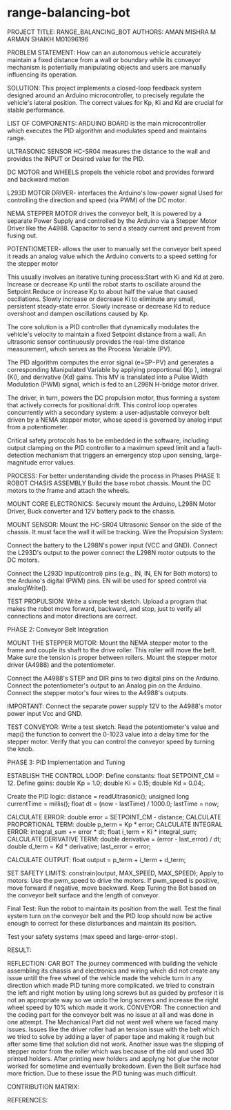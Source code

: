 # range-balancing-bot
PROJECT TITLE:  RANGE_BALANCING_BOT
AUTHORS: AMAN MISHRA  M
         ARMAN SHAIKH M01096196

PROBLEM STATEMENT:
How can an autonomous vehicle accurately maintain a fixed distance from a wall or boundary while its conveyor mechanism is potentially manipulating objects and users are manually influencing its operation.

SOLUTION:
This project implements a closed-loop feedback system designed around an Arduino microcontroller, to precisely regulate the vehicle's lateral position. The correct values for Kp, Ki and Kd are crucial for stable performance.

LIST OF COMPONENTS:
ARDUINO BOARD is the main microcontroller which executes the PID algorithm and modulates speed and maintains range.

ULTRASONIC SENSOR  HC-SR04 measures the distance to the wall and provides the  INPUT or Desired value  for the PID.

DC MOTOR and WHEELS propels the vehicle robot and provides forward and backward motion

L293D MOTOR DRIVER- interfaces the Arduino's low-power signal  Used for controlling the direction and speed (via PWM) of the DC motor.

NEMA STEPPER MOTOR drives the conveyor belt, It is powered by a separate Power Supply and controlled by the Arduino via a Stepper Motor Driver like the A4988.
Capacitor to send a steady current and prevent from fusing out.

POTENTIOMETER- allows the user to manually set the conveyor belt speed it reads an analog value which the Arduino converts to a speed setting for the stepper motor

This usually involves an iterative tuning process:Start with Ki and Kd at zero. Increase or decrease Kp until the robot starts to oscillate around the Setpoint.Reduce or increase Kp to about half the value that caused oscillations. Slowly increase or decrease Ki to eliminate any small, persistent steady-state error. Slowly increase or decrease Kd to reduce overshoot and dampen oscillations caused by Kp.

The core solution is a PID controller that dynamically modulates the vehicle's velocity to maintain a fixed Setpoint distance from a wall. An ultrasonic sensor continuously provides the real-time distance measurement, which serves as the Process Variable (PV). 

The PID algorithm computes the error signal (e=SP−PV) and generates a corresponding Manipulated Variable  by applying proportional (Kp ), integral (Ki), and derivative (Kd) gains. This MV is translated into a Pulse Width Modulation (PWM) signal, which is fed to an L298N H-bridge motor driver.

 The driver, in turn, powers the DC propulsion motor, thus forming a system that actively corrects for positional drift. This control loop operates concurrently with a secondary system: a user-adjustable conveyor belt driven by a NEMA stepper motor, whose speed is governed by analog input from a potentiometer. 

Critical safety protocols has to be embedded in the software, including output clamping on the PID controller to a maximum speed limit and a fault-detection mechanism that triggers an emergency stop upon sensing, large-magnitude error values.  

PROCESS:
For better understanding divide the process in Phases
PHASE 1: ROBOT CHASIS ASSEMBLY
Build the base robot chassis. Mount the DC motors to the frame and attach the wheels.

MOUNT CORE ELECTRONICS: Securely mount the Arduino, L298N Motor Driver, Buck converter and 12V battery pack to the chassis.

MOUNT SENSOR: Mount the HC-SR04 Ultrasonic Sensor on the side of the chassis. It must face the wall it will be tracking.
Wire the Propulsion System:

Connect the battery to the L298N's power input (VCC and GND).
Connect the L293D's  output to the power connect the L298N motor outputs to the DC motors.

Connect the L293D Input(control) pins (e.g., IN, IN, EN for Both motors) to the Arduino's digital (PWM) pins.
EN will be used for speed control via analogWrite().

TEST PROPULSION: Write a simple test sketch. Upload a program that makes the robot move forward, backward, and stop, just to verify all connections and motor directions are correct.

PHASE 2: Conveyor Belt Integration

MOUNT THE STEPPER MOTOR: Mount the NEMA stepper motor to the frame and couple its shaft to the drive roller. This roller will move the belt. Make sure the tension is proper between rollers. Mount the stepper motor driver (A4988) and the potentiometer.

Connect the A4988's STEP and DIR pins to two digital pins on the Arduino. Connect the potentiometer's output to an Analog pin on the Arduino. Connect the stepper motor's four wires to the A4988's outputs.

IMPORTANT: Connect the separate power supply 12V to the A4988's motor power input Vcc and GND. 

TEST CONVEYOR: Write a test sketch. Read the potentiometer's value and map() the function to convert the 0-1023 value into a delay time for the stepper motor. Verify that you can control the conveyor speed by turning the knob.

PHASE 3: PID Implementation and Tuning

ESTABLISH THE CONTROL LOOP:
Define constants: float SETPOINT_CM = 12.
Define gains:
double Kp = 1.0;
double Ki = 0.15;
double Kd = 0.04;.

Create the PID logic:
distance = readUltrasonic();
unsigned long currentTime = millis(); float dt = (now - lastTime) / 1000.0; lastTime = now;

CALCULATE ERROR: double error = SETPOINT_CM - distance;
CALCULATE PROPORTIONAL TERM: double p_term = Kp * error;
CALCULATE INTEGRAL ERROR: integral_sum += error * dt; float i_term = Ki * integral_sum;
CALCULATE DERIVATIVE TERM: double derivative = (error - last_error) / dt; double d_term = Kd * derivative; last_error = error;

CALCULATE OUTPUT: float output = p_term + i_term + d_term;

SET SAFETY LIMITS:
constrain(output, MAX_SPEED, MAX_SPEED);
Apply to motors: Use the pwm_speed to drive the motors. If pwm_speed is positive, move forward if negative, move backward.
Keep Tuning the Bot based on the conveyor belt surface and the length of conveyor.

Final Test:
Run the robot to maintain its position from the wall.
Test the final system turn on the conveyor belt and the PID loop should now be active enough to correct for these disturbances and maintain its position.

Test your safety systems (max speed and large-error-stop).

RESULT:


REFLECTION: CAR BOT
The journey commenced with building the vehicle assembling its chassis and electronics and wiring which did not create any issue untill the free wheel of the vehicle made the vehicle turn in any direction which made PID tuning more complicated.
we tried to constrain the left and right motion by using long screws but as guided by profesor it is not an appropriate way so we undo the long screws and increase the right wheel speed by 10% which made it work.
  CONVEYOR:
  The connection and the coding part for the conveyor belt was no issue at all and was done in one attempt. The Mechanical Part did not went well where we faced many issues. Issues like the driver roller had an tension issue with the belt which we tried to solve by adding a layer of paper tape and making it rough but after some time that solution did not work.
  Another issue was the slipping of stepper motor from the roller which was because of the old and used 3D printed holders. After printing new holders and applyng hot glue the motor worked for sometime and eventually brokedown. Even the Belt surface had more friction.
  Due to these issue the PID tuning was much difficult.

  CONTRIBUTION MATRIX:

  REFERENCES: